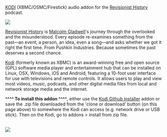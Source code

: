<a href="kodi.tv">KODI<a> (XBMC/OSMC/Firestick) audio addon for the <a href="http://revisionisthistory.com/">Revisionist History</a> podcast.<br>

<img src="https://images.megaphone.fm/pQuVxKWxL-LOGpSHlp8QYL792qunwAqhdcLR6S7ERTU/plain/s3://megaphone-prod/podcasts/1427a2f4-2674-11e6-a3d7-cf7ee2a2c03c/image/uploads_2F1592404340573-bgxnavis74n-2a4c211c2dce427220c794dcbef06962_2FRH%2BFinal%2BArtwork%2BPushkin.jpg"><br>

<a href="https://feeds.megaphone.fm/revisionisthistory">Revisionist History</a> is <a href="http://revisionisthistory.com/about/">Malcolm Gladwell</a>'s journey through the overlooked and the misunderstood. Every episode re-examines something from the past—an event, a person, an idea, even a song—and asks whether we got it right the first time. From Pushkin Industries. Because sometimes the past deserves a second chance.<br>

<a href="www.kodi.tv">Kodi</a> (formerly known as XBMC) is an award-winning free and open source (GPL) software media player and entertainment hub that can be installed on Linux, OSX, Windows, iOS and Android, featuring a 10-foot user interface for use with televisions and remote controls. It allows users to play and view most videos, music, podcasts, and other digital media files from local and network storage media and the internet.<br>

<b>^^^^ To install this addon ^^^^</b>, either use the <a href="https://www.tvaddons.co/github-browser-kodi/">Kodi Github installer</a> addon or save the .zip file downloaded from the 'clone or download' button (on this page above) to somewhere the Kodi can access (e.g. network drive or USB stick). Then on the Kodi, go to addons > install from zip file.<br>

<br><a href="http://www.kodi.tv"><img src="https://kodi.tv/sites/default/files/page/field_image/about--devices.jpg">
